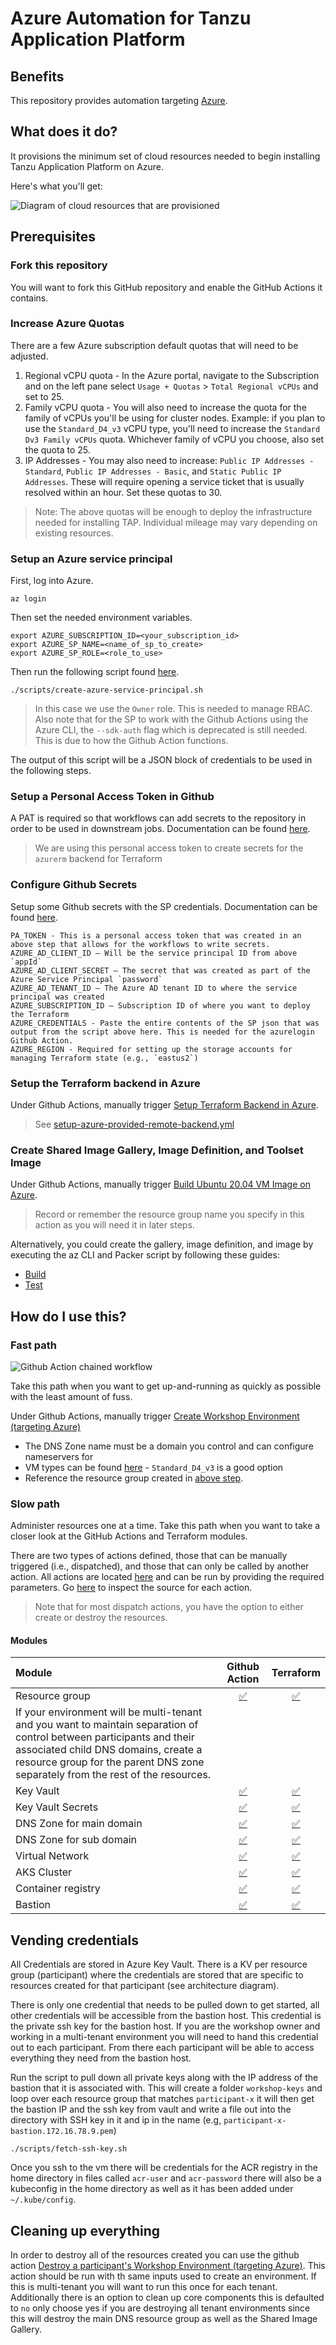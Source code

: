 # Azure Automation for Tanzu Application Platform

## Benefits

This repository provides automation targeting [Azure](https://azure.microsoft.com/en-us/overview/what-is-azure/).


## What does it do?

It provisions the minimum set of cloud resources needed to begin installing Tanzu Application Platform on Azure.

Here's what you'll get:

![Diagram of cloud resources that are provisioned](azure-footprint.png)


## Prerequisites

### Fork this repository

You will want to fork this GitHub repository and enable the GitHub Actions it contains.

### Increase Azure Quotas

There are a few Azure subscription default quotas that will need to be adjusted.

1. Regional vCPU quota - In the Azure portal, navigate to the Subscription and on the left pane select `Usage + Quotas` > `Total Regional vCPUs` and set to 25.
2. Family vCPU quota - You will also need to increase the quota for the family of vCPUs you'll be using for cluster nodes.  Example: if you plan to use the `Standard_D4_v3` vCPU type, you'll need to increase the  `Standard Dv3 Family vCPUs` quota.  Whichever family of vCPU you choose, also set the quota to 25.
3. IP Addresses - You may also need to increase:  `Public IP Addresses - Standard`, `Public IP Addresses - Basic`, and `Static Public IP Addresses`.  These will require opening a service ticket that is usually resolved within an hour.  Set these quotas to 30.

> Note:  The above quotas will be enough to deploy the infrastructure needed for installing TAP.  Individual mileage may vary depending on existing resources.

### Setup an Azure service principal

First, log into Azure.
```
az login
```

Then set the needed environment variables.

```
export AZURE_SUBSCRIPTION_ID=<your_subscription_id>
export AZURE_SP_NAME=<name_of_sp_to_create>
export AZURE_SP_ROLE=<role_to_use>
```
Then run the following script found [here](./scripts/create-azure-service-principal.sh).
```
./scripts/create-azure-service-principal.sh
```
> In this case we use the `Owner` role. This is needed to manage RBAC. Also note that for the SP to work with the Github Actions using the Azure CLI, the `--sdk-auth` flag which is deprecated is still needed.  This is due to how the Github Action functions.

The output of this script will be a JSON block of credentials to be used in the following steps.

### Setup a Personal Access Token in Github

A PAT is required so that workflows can add secrets to the repository in order to be used in downstream jobs.  Documentation can be found [here](https://docs.github.com/en/authentication/keeping-your-account-and-data-secure/creating-a-personal-access-token).

> We are using this personal access token to create secrets for the `azurerm` backend for Terraform

### Configure Github Secrets

Setup some Github secrets with the SP credentials.  Documentation can be found [here](https://docs.github.com/en/actions/security-guides/encrypted-secrets).

```
PA_TOKEN - This is a personal access token that was created in an above step that allows for the workflows to write secrets.
AZURE_AD_CLIENT_ID – Will be the service principal ID from above `appId`
AZURE_AD_CLIENT_SECRET – The secret that was created as part of the Azure Service Principal `password`
AZURE_AD_TENANT_ID – The Azure AD tenant ID to where the service principal was created
AZURE_SUBSCRIPTION_ID – Subscription ID of where you want to deploy the Terraform
AZURE_CREDENTIALS - Paste the entire contents of the SP json that was output from the script above here. This is needed for the azurelogin Github Action.
AZURE_REGION - Required for setting up the storage accounts for managing Terraform state (e.g., `eastus2`)
```

### Setup the Terraform backend in Azure

Under Github Actions, manually trigger [Setup Terraform Backend in Azure](../../actions/workflows/setup-azure-provided-remote-backend.yml).

> See [setup-azure-provided-remote-backend.yml](.github/workflows/setup-azure-provided-remote-backend.yml)


### Create Shared Image Gallery, Image Definition, and Toolset Image

Under Github Actions, manually trigger [Build Ubuntu 20.04 VM Image on Azure](../../actions/workflows/azure-ubuntu-20_04.yml).

> Record or remember the resource group name you specify in this action as you will need it in later steps.

Alternatively, you could create the gallery, image definition, and image by executing the az CLI and Packer script by following these guides:

* [Build](packer/azure/ubuntu/20_04/BUILD.md)
* [Test](packer/azure/ubuntu/20_04/TEST.md)


## How do I use this?

### Fast path

![Github Action chained workflow](azure-e2e.png)

Take this path when you want to get up-and-running as quickly as possible with the least amount of fuss.

Under Github Actions, manually trigger [Create Workshop Environment (targeting Azure)](../../actions/workflows/azure-e2e.yml)

* The DNS Zone name must be a domain you control and can configure nameservers for
* VM types can be found [here](https://docs.microsoft.com/en-us/azure/virtual-machines/sizes) - `Standard_D4_v3` is a good option
* Reference the resource group created in [above step](#-create-shared-image-gallery-image-definition-and-toolset-image).

### Slow path

Administer resources one at a time.  Take this path when you want to take a closer look at the GitHub Actions and Terraform modules.

There are two types of actions defined, those that can be manually triggered (i.e., dispatched), and those that can only be called by another action.  All actions are located [here](../../actions) and can be run by providing the required parameters.  Go [here](.github/workflows) to inspect the source for each action.

> Note that for most dispatch actions, you have the option to either create or destroy the resources.

#### Modules

| Module       | Github Action       | Terraform               |
| :---       | :---:               | :---:                   |
| Resource group |[:white_check_mark:](../../actions/workflows/azure-resource-group-dispatch.yml) | [:white_check_mark:](terraform/azure/resource-group) |
| If your environment will be multi-tenant and you want to maintain separation of control between participants and their associated child DNS domains, create a resource group for the parent DNS zone separately from the rest of the resources.||
| Key Vault | [:white_check_mark:](../../actions/workflows/azure-keyvault-dispatch.yml) | [:white_check_mark:](terraform/azure/keyvault) |
| Key Vault Secrets | [:white_check_mark:](../../actions/workflows/azure-keyvault-secrets.yml) | [:white_check_mark:](terraform/azure/keyvault-secrets) |
| DNS Zone for main domain | [:white_check_mark:](../../actions/workflows/azure-main-dns-dispatch.yml) | [:white_check_mark:](terraform/azure/main-dns) |
| DNS Zone for sub domain | [:white_check_mark:](../../actions/workflows/azure-child-dns-dispatch.yml) | [:white_check_mark:](terraform/azure/child-dns) |
| Virtual Network | [:white_check_mark:](../../actions/workflows/azure-virtual-network-dispatch.yml) | [:white_check_mark:](terraform/azure/virtual-network) |
| AKS Cluster | [:white_check_mark:](../../actions/workflows/azure-k8s-cluster-dispatch.yml) | [:white_check_mark:](terraform/azure/cluster) |
| Container registry | [:white_check_mark:](../../actions/workflows/azure-container-registry-dispatch.yml) | [:white_check_mark:](terraform/azure/registry) |
| Bastion | [:white_check_mark:](../../actions/workflows/azure-bastion-dispatch.yml) | [:white_check_mark:](terraform/azure/bastion) |


## Vending credentials

All Credentials are stored in Azure Key Vault. There is a KV per resource group (participant) where the credentials are stored that are specific to resources created for that participant (see architecture diagram).

There is only one credential that needs to be pulled down to get started, all other credentials will be accessible from the bastion host. This credential is the private ssh key for the bastion host. If you are the workshop owner and working in a multi-tenant environment you will need to hand this credential out to each participant. From there each participant will be able to access everything they need from the bastion host.

Run the script to pull down all private keys along with the IP address of the bastion that it is associated with. This will create a folder `workshop-keys` and loop over each resource group that matches `participant-x` it will then get the bastion IP and the ssh key from vault and write a file out into the directory with SSH key in it and ip in the name (e.g, `participant-x-bastion.172.16.78.9.pem`)

```
./scripts/fetch-ssh-key.sh
```

Once you ssh to the vm there will be credentials for the ACR registry in the home directory in files called `acr-user` and `acr-password` there will also be a kubeconfig in the home directory as well as it has been added under `~/.kube/config`.


## Cleaning up everything

In order to destroy all of the resources created you can use the github action [Destroy a participant's Workshop Environment (targeting Azure)](../../actions/workflows/azure-e2e-destroy.yml).  This action should be run with th same inputs used to create an environment. If this is multi-tenant you will want to run this once for each tenant. Additionally there is an option to clean up core components this is defaulted to `no` only choose yes if you are destroying all tenant environments since this will destroy the main DNS resource group as well as the Shared Image Gallery.